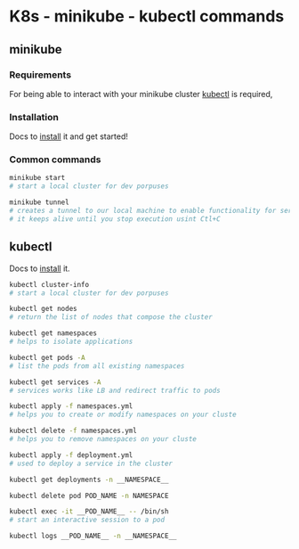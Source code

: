 # K8s - minikube - kubectl commands

## minikube

### Requirements

For being able to interact with your minikube cluster [kubectl](#kubectl) is required,

### Installation

Docs to [install](https://minikube.sigs.k8s.io/docs/start/?arch=%2Flinux%2Fx86-64%2Fstable%2Fdebian+package#Service) it and get started!

### Common commands

```bash
minikube start
# start a local cluster for dev porpuses

minikube tunnel
# creates a tunnel to our local machine to enable functionality for service objects.
# it keeps alive until you stop execution usint Ctl+C

```

## kubectl

Docs to [install](https://kubernetes.io/docs/tasks/tools/#kubectl) it.

```bash
kubectl cluster-info
# start a local cluster for dev porpuses

kubectl get nodes
# return the list of nodes that compose the cluster

kubectl get namespaces
# helps to isolate applications

kubectl get pods -A
# list the pods from all existing namespaces

kubectl get services -A
# services works like LB and redirect traffic to pods

kubectl apply -f namespaces.yml
# helps you to create or modify namespaces on your cluste

kubectl delete -f namespaces.yml
# helps you to remove namespaces on your cluste

kubectl apply -f deployment.yml
# used to deploy a service in the cluster

kubectl get deployments -n __NAMESPACE__

kubectl delete pod POD_NAME -n NAMESPACE

kubectl exec -it __POD_NAME__ -- /bin/sh
# start an interactive session to a pod

kubectl logs __POD_NAME__ -n __NAMESPACE__

```
